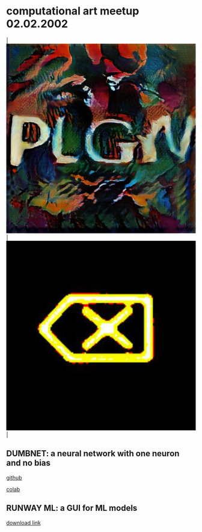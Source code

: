 # computational art meetup 02.02.2002
| ![plgn](https://raw.githubusercontent.com/mlartorg/meetup_02022020/master/plgn.png) | ![0x08](https://raw.githubusercontent.com/mlartorg/meetup_02022020/master/0x08.png) |


## DUMBNET: a neural network with one neuron and no bias
[github](https://github.com/mlartorg/visualML/blob/master/dumbnet.ipynb)

[colab](https://colab.research.google.com/drive/1q5i3l0kuBNAHZo0R8VK9HQV2SlIzbrM5)

## RUNWAY ML: a GUI for ML models
[download link](https://runwayml.com/download)
